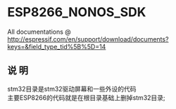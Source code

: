 # ESP8266_NONOS_SDK

All documentations @ http://espressif.com/en/support/download/documents?keys=&field_type_tid%5B%5D=14
## 说 明
stm32目录是stm32驱动屏幕和一些外设的代码<br>
主要ESP8266的代码就是在根目录基础上删掉stm32目录;<br>
